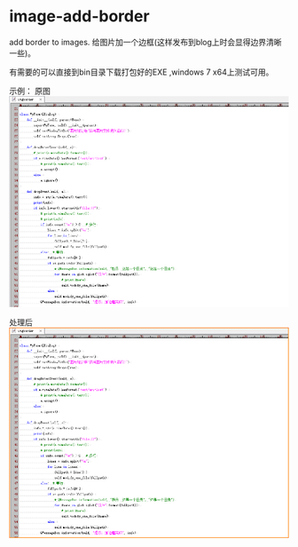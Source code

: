 # image-add-border
add border to images. 给图片加一个边框(这样发布到blog上时会显得边界清晰一些)。

有需要的可以直接到bin目录下载打包好的EXE ,windows 7 x64上测试可用。

示例：
原图
![原图](/README/screenshot.png)

处理后
![处理后](/README/screenshot_1.png)
